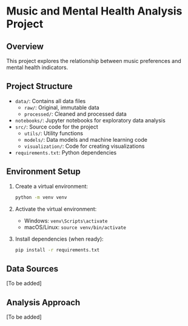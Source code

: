 # Music and Mental Health Analysis Project

## Overview
This project explores the relationship between music preferences and mental health indicators.

## Project Structure
- `data/`: Contains all data files
  - `raw/`: Original, immutable data
  - `processed/`: Cleaned and processed data
- `notebooks/`: Jupyter notebooks for exploratory data analysis
- `src/`: Source code for the project
  - `utils/`: Utility functions
  - `models/`: Data models and machine learning code
  - `visualization/`: Code for creating visualizations
- `requirements.txt`: Python dependencies

## Environment Setup
1. Create a virtual environment:
   ```bash
   python -m venv venv
   ```

2. Activate the virtual environment:
   - Windows: `venv\Scripts\activate`
   - macOS/Linux: `source venv/bin/activate`

3. Install dependencies (when ready):
   ```bash
   pip install -r requirements.txt
   ```

## Data Sources
[To be added]

## Analysis Approach
[To be added]
